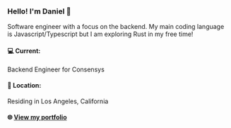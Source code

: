 ### Hello! I'm Daniel 👋
Software engineer with a focus on the backend. My main coding language is Javascript/Typescript but I am exploring Rust in my free time!

#### 💻 Current:
Backend Engineer for Consensys

#### 🏡 Location:
Residing in Los Angeles, California

#### 🌐 [View my portfolio](https://danielsu.dev)
